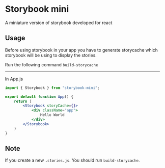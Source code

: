 # Storybook mini

A miniature version of storybook developed for react

## Usage
Before using storybook in your app you have to generate storycache which storybook will be using to display the stories.

Run the following command
`build-storycache`

---

In App.js
```jsx
import { Storybook } from "storybook-mini";

export default function App() {
    return (
        <Storybook storyCache={}>
            <div className="app">
                Hello World
            </div>
        </Storybook>
    )
}
```

## Note

If you create a new `.stories.js`. You should run `build-storycache`.
